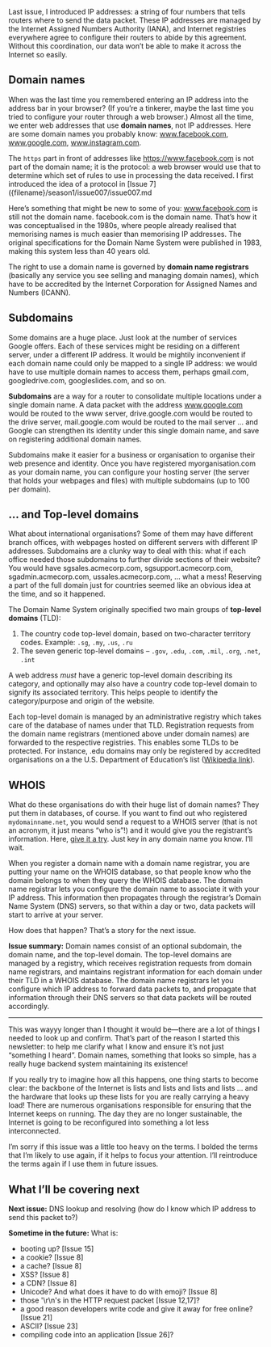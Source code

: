 Last issue, I introduced IP addresses: a string of four numbers that tells routers where to send the data packet. These IP addresses are managed by the Internet Assigned Numbers Authority (IANA), and Internet registries everywhere agree to configure their routers to abide by this agreement. Without this coordination, our data won’t be able to make it across the Internet so easily.

## Domain names

When was the last time you remembered entering an IP address into the address bar in your browser? (If you’re a tinkerer, maybe the last time you tried to configure your router through a web browser.) Almost all the time, we enter web addresses that use **domain names**, not IP addresses. Here are some domain names you probably know: www.facebook.com, www.google.com, www.instagram.com.

The `https` part in front of addresses like https://www.facebook.com is not part of the domain name; it is the protocol: a web browser would use that to determine which set of rules to use in processing the data received. I first introduced the idea of a protocol in [Issue 7]({filename}/season1/issue007/issue007.md

Here’s something that might be new to some of you: www.facebook.com is still not the domain name. facebook.com is the domain name. That’s how it was conceptualised in the 1980s, where people already realised that memorising names is much easier than memorising IP addresses. The original specifications for the Domain Name System were published in 1983, making this system less than 40 years old.

The right to use a domain name is governed by **domain name registrars** (basically any service you see selling and managing domain names), which have to be accredited by the Internet Corporation for Assigned Names and Numbers (ICANN).

## Subdomains

Some domains are a huge place. Just look at the number of services Google offers. Each of these services might be residing on a different server, under a different IP address. It would be mightily inconvenient if each domain name could only be mapped to a single IP address: we would have to use multiple domain names to access them, perhaps gmail.com, googledrive.com, googleslides.com, and so on.

**Subdomains** are a way for a router to consolidate multiple locations under a single domain name. A data packet with the address www.google.com would be routed to the www server, drive.google.com would be routed to the drive server, mail.google.com would be routed to the mail server … and Google can strengthen its identity under this single domain name, and save on registering additional domain names.

Subdomains make it easier for a business or organisation to organise their web presence and identity. Once you have registered myorganisation.com as your domain name, you can configure your hosting server (the server that holds your webpages and files) with multiple subdomains (up to 100 per domain).

## … and Top-level domains

What about international organisations? Some of them may have different branch offices, with webpages hosted on different servers with different IP addresses. Subdomains are a clunky way to deal with this: what if each office needed those subdomains to further divide sections of their website? You would have sgsales.acmecorp.com, sgsupport.acmecorp.com, sgadmin.acmecorp.com, ussales.acmecorp.com, … what a mess! Reserving a part of the full domain just for countries seemed like an obvious idea at the time, and so it happened.

The Domain Name System originally specified two main groups of **top-level domains** (TLD):

1. The country code top-level domain, based on two-character territory codes. Example: `.sg`, `.my`, `.us`, `.ru`
2. The seven generic top-level domains – `.gov`, `.edu`, `.com`, `.mil`, `.org`, `.net`, `.int`

A web address *must* have a generic top-level domain describing its category, and optionally may also have a country code top-level domain to signify its associated territory. This helps people to identify the category/purpose and origin of the website.

Each top-level domain is managed by an administrative registry which takes care of the database of names under that TLD. Registration requests from the domain name registrars (mentioned above under domain names) are forwarded to the respective registries. This enables some TLDs to be protected. For instance, .edu domains may only be registered by accredited organisations on a the U.S. Department of Education’s list ([Wikipedia link](https://en.wikipedia.org/wiki/.edu#Eligibility)).

## WHOIS

What do these organisations do with their huge list of domain names? They put them in databases, of course. If you want to find out who registered `mydomainname.net`, you would send a request to a WHOIS server (that is not an acronym, it just means “who is”!) and it would give you the registrant’s information. Here, [give it a try](https://whois.icann.org/en). Just key in any domain name you know. I’ll wait.

When you register a domain name with a domain name registrar, you are putting your name on the WHOIS database, so that people know who the domain belongs to when they query the WHOIS database. The domain name registrar lets you configure the domain name to associate it with your IP address. This information then propagates through the registrar’s Domain Name System (DNS) servers, so that within a day or two, data packets will start to arrive at your server.

How does that happen? That’s a story for the next issue.

**Issue summary:** Domain names consist of an optional subdomain, the domain name, and the top-level domain. The top-level domains are managed by a registry, which receives registration requests from domain name registrars, and maintains registrant information for each domain under their TLD in a WHOIS database. The domain name registrars let you configure which IP address to forward data packets to, and propagate that information through their DNS servers so that data packets will be routed accordingly.

-----

This was wayyy longer than I thought it would be—there are a lot of things I needed to look up and confirm. That’s part of the reason I started this newsletter: to help me clarify what I know and ensure it’s not just “something I heard”. Domain names, something that looks so simple, has a really huge backend system maintaining its existence!

If you really try to imagine how all this happens, one thing starts to become clear: the backbone of the Internet is lists and lists and lists and lists … and the hardware that looks up these lists for you are really carrying a heavy load! There are numerous organisations responsible for ensuring that the Internet keeps on running. The day they are no longer sustainable, the Internet is going to be reconfigured into something a lot less interconnected.

I’m sorry if this issue was a little too heavy on the terms. I bolded the terms that I’m likely to use again, if it helps to focus your attention. I’ll reintroduce the terms again if I use them in future issues.

## What I’ll be covering next

**Next issue:** DNS lookup and resolving (how do I know which IP address to send this packet to?)

**Sometime in the future:** What is:

- booting up? [Issue 15]
- a cookie? [Issue 8]
- a cache? [Issue 8]
- XSS? [Issue 8]
- a CDN? [Issue 8]
- Unicode? And what does it have to do with emoji? [Issue 8]
- those '\r\n's in the HTTP request packet [Issue 12,17]?
- a good reason developers write code and give it away for free online? [Issue 21]
- ASCII? [Issue 23]
- compiling code into an application [Issue 26]?
